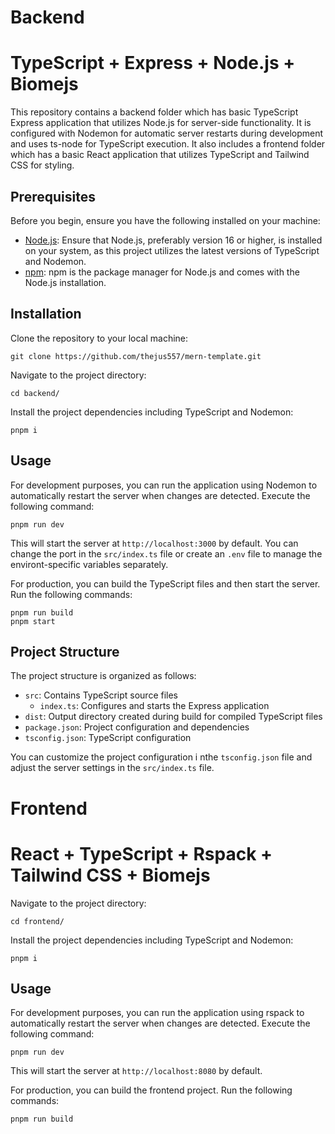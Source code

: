 # Backend

# TypeScript + Express + Node.js + Biomejs

This repository contains a backend folder which has basic TypeScript Express application that utilizes Node.js for server-side functionality. It is configured with Nodemon for automatic server restarts during development and uses ts-node for TypeScript execution. It also includes a frontend folder which has a basic React application that utilizes TypeScript and Tailwind CSS for styling.

## Prerequisites

Before you begin, ensure you have the following installed on your machine:

- [Node.js](https://nodejs.org/): Ensure that Node.js, preferably version 16 or higher, is installed on your system, as this project utilizes the latest versions of TypeScript and Nodemon.
- [npm](https://www.npmjs.com/): npm is the package manager for Node.js and comes with the Node.js installation.

## Installation

Clone the repository to your local machine:

```
git clone https://github.com/thejus557/mern-template.git
```

Navigate to the project directory:

```
cd backend/
```

Install the project dependencies including TypeScript and Nodemon:

```
pnpm i
```

## Usage

For development purposes, you can run the application using Nodemon to automatically restart the server when changes are detected. Execute the following command:

```
pnpm run dev
```

This will start the server at `http://localhost:3000` by default. You can change the port in the `src/index.ts` file or create an `.env` file to manage the environt-specific variables separately.

For production, you can build the TypeScript files and then start the server. Run the following commands:

```
pnpm run build
pnpm start
```

## Project Structure

The project structure is organized as follows:

- `src`: Contains TypeScript source files
    - `index.ts`: Configures and starts the Express application
- `dist`: Output directory created during build for compiled TypeScript files
- `package.json`: Project configuration and dependencies
- `tsconfig.json`: TypeScript configuration

You can customize the project configuration i nthe `tsconfig.json` file and adjust the server settings in the `src/index.ts` file.


# Frontend

# React + TypeScript + Rspack + Tailwind CSS + Biomejs

Navigate to the project directory:

```
cd frontend/
```

Install the project dependencies including TypeScript and Nodemon:

```
pnpm i
```

## Usage

For development purposes, you can run the application using rspack to automatically restart the server when changes are detected. Execute the following command:

```
pnpm run dev
```

This will start the server at `http://localhost:8080` by default.

For production, you can build the frontend project. Run the following commands:

```
pnpm run build
```